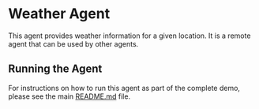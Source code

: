# Weather Agent

This agent provides weather information for a given location. It is a remote agent that can be used by other agents.

## Running the Agent

For instructions on how to run this agent as part of the complete demo, please see the main [README.md](../../README.md) file.